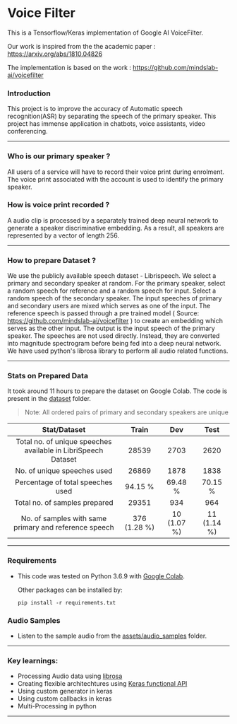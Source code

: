# Voice Filter

This is a Tensorflow/Keras implementation of Google AI VoiceFilter. 

Our work is inspired from the the academic paper : https://arxiv.org/abs/1810.04826

The implementation is based on the work : https://github.com/mindslab-ai/voicefilter


### Introduction
This project is to improve the accuracy of Automatic speech recognition(ASR) by separating the speech of the primary speaker. 
This project has immense application in chatbots, voice assistants, video conferencing.

---

### Who is our primary speaker ?
All users of a service will have to record their voice print during enrolment. The voice print associated with the account is used to identify the primary speaker. 

### How is voice print recorded ?
A audio clip is processed by a separately trained deep neural network to generate a speaker discriminative embedding. As a result, all speakers are represented by a vector of length 256.

---

### How to prepare Dataset ?
We use the publicly available speech dataset - Librispeech. We select a primary and secondary speaker at random. For the primary speaker, select a random speech for reference and a random speech for input. Select a random speech of the secondary speaker. The input speeches of primary and secondary users are mixed which serves as one of the input. The reference speech is passed through a pre trained model ( Source: https://github.com/mindslab-ai/voicefilter ) to create an embedding which serves as the other input. The output is the input speech of the primary speaker. 
The speeches are not used directly. Instead, they are converted into magnitude spectrogram before being fed into a deep neural network. We have used python's librosa library to perform all audio related functions.

---

### Stats on Prepared Data

It took around 11 hours to prepare the dataset on Google Colab. The code is present in the [dataset](/dataset) folder.

> Note: All ordered pairs of primary and secondary speakers are unique 

| Stat/Dataset                 | Train         | Dev           | Test       |
|:----------------------------:|:-------------:|:-------------:|:----------:| 
| Total no. of unique speeches available in LibriSpeech Dataset  | 28539 | 2703 | 2620 | 
| No. of unique speeches used                             | 26869 | 1878 | 1838 | 
| Percentage of total speeches used                       | 94.15 % | 69.48 % | 70.15 % | 
| Total no. of samples prepared                           | 29351 | 934 | 964 | 
| No. of samples with same primary and reference speech   | 376 (1.28 %) | 10 (1.07 %) | 11 (1.14 %) |

---

### Requirements

*  This code was tested on Python 3.6.9 with [Google Colab](colab.research.google.com).

    Other packages can be installed by:

    ```
    pip install -r requirements.txt
    ```

### Audio Samples

*  Listen to the sample audio from the [assets/audio_samples](/assets/audio_samples) folder.

---

### Key learnings:

* Processing Audio data using [librosa](https://github.com/librosa/librosa)
* Creating flexible architechtures using [Keras functional API](https://keras.io/guides/functional_api/)
* Using custom generator in keras
* Using custom callbacks in keras
* Multi-Processing in python

---

